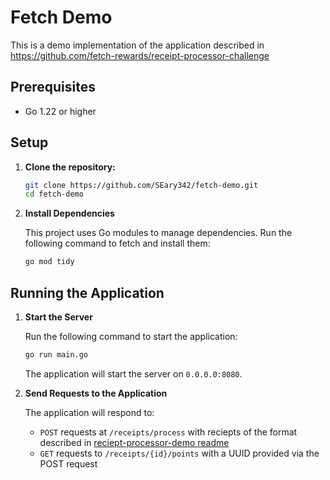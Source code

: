 # Fetch Demo

This is a demo implementation of the application described in https://github.com/fetch-rewards/receipt-processor-challenge

## Prerequisites

- Go 1.22 or higher

## Setup

1. **Clone the repository:**

   ```bash
   git clone https://github.com/SEary342/fetch-demo.git
   cd fetch-demo
   ```

2. **Install Dependencies**

    This project uses Go modules to manage dependencies. Run the following command to fetch and install them:

    ```bash
    go mod tidy
    ```

## Running the Application

1. **Start the Server**

    Run the following command to start the application:
   ```bash
   go run main.go
   ```

    The application will start the server on `0.0.0.0:8080`.

2. **Send Requests to the Application**

   The application will respond to:
   * `POST` requests at `/receipts/process` with reciepts of the format described in [reciept-processor-demo readme](https://github.com/fetch-rewards/receipt-processor-challenge/blob/main/README.md)
   * `GET` requests to `/receipts/{id}/points` with a UUID provided via the POST request